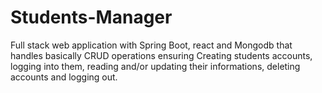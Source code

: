 # Students-Manager

Full stack web application with Spring Boot, react and Mongodb that handles basically CRUD operations ensuring Creating students accounts, logging into them, reading and/or updating their informations, deleting accounts and logging out.
